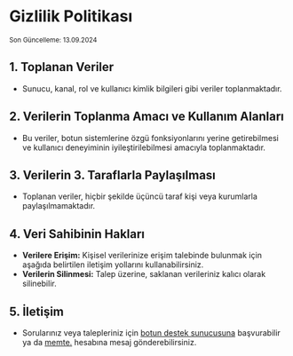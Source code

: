 # Gizlilik Politikası
<sub>Son Güncelleme: 13.09.2024

## 1. Toplanan Veriler

- Sunucu, kanal, rol ve kullanıcı kimlik bilgileri gibi veriler toplanmaktadır.

## 2. Verilerin Toplanma Amacı ve Kullanım Alanları

- Bu veriler, botun sistemlerine özgü fonksiyonlarını yerine getirebilmesi ve kullanıcı deneyiminin iyileştirilebilmesi amacıyla toplanmaktadır.

## 3. Verilerin 3. Taraflarla Paylaşılması

- Toplanan veriler, hiçbir şekilde üçüncü taraf kişi veya kurumlarla paylaşılmamaktadır.

## 4. Veri Sahibinin Hakları

- **Verilere Erişim:** Kişisel verilerinize erişim talebinde bulunmak için aşağıda belirtilen iletişim yollarını kullanabilirsiniz.
- **Verilerin Silinmesi:** Talep üzerine, saklanan verileriniz kalıcı olarak silinebilir.

## 5. İletişim

- Sorularınız veya talepleriniz için [botun destek sunucusuna](https://discord.gg/vuwb5esqkx) başvurabilir ya da [memte.](https://discord.com/users/690634258691391589) hesabına mesaj gönderebilirsiniz.